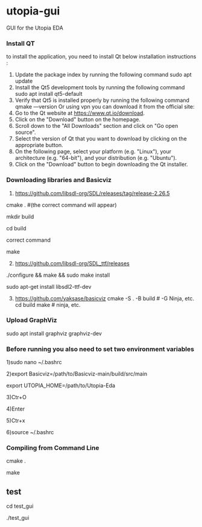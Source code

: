 # utopia-gui
GUI for the Utopia EDA

### Install QT

to install the application, you need to install Qt below installation instructions : 
1) Update the package index by running the following command
sudo apt update
2) Install the Qt5 development tools by running the following command
sudo apt install qt5-default
3) Verify that Qt5 is installed properly by running the following command
qmake —version
Or using vpn you can download it from the official site:
1) Go to the Qt website at https://www.qt.io/download.
2) Click on the "Download" button on the homepage.
3) Scroll down to the "All Downloads" section and click on "Go open source".
4) Select the version of Qt that you want to download by clicking on the appropriate button.
5) On the following page, select your platform (e.g. "Linux"), your architecture (e.g. "64-bit"), and your distribution (e.g. "Ubuntu").
6) Click on the "Download" button to begin downloading the Qt installer. 
### Downloading libraries and Basicviz
1) https://github.com/libsdl-org/SDL/releases/tag/release-2.26.5

  cmake . #(the correct command will appear)
  
  mkdir build
  
  cd build
  
  correct command
  
  make
  
2) https://github.com/libsdl-org/SDL_ttf/releases

  ./configure && make && sudo make install
  
  sudo apt-get install libsdl2-ttf-dev
  
3) https://github.com/yaksase/basicviz
  cmake -S . -B build # -G Ninja, etc.
  cd build
  make                # ninja, etc.

### Upload GraphViz

sudo apt install graphviz graphviz-dev

### Before running you also need to set two environment variables

  1)sudo nano ~/.bashrc

  2)export Basicviz=/path/to/Basicviz-main/build/src/main
  
  export UTOPIA_HOME=/path/to/Utopia-Eda

  3)Ctr+O

  4)Enter

  5)Ctr+x
  
  6)source ~/.bashrc
  
### Compiling from Command Line

  cmake .


  make 

## test

cd test_gui

./test_gui
